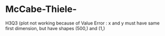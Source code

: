 # McCabe-Thiele-
H3Q3 (plot not working because of Value Error : x and y must have same first dimension, but have shapes (500,) and (1,)
